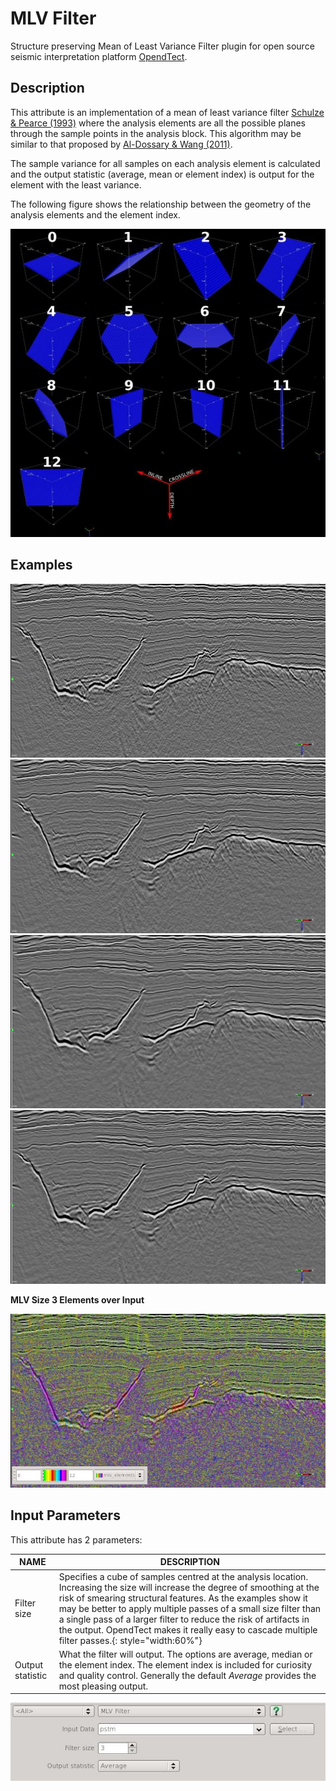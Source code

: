 # MLV Filter

Structure preserving Mean of Least Variance Filter plugin for open source seismic interpretation platform <a href="http://www.opendtect.org/" target="_blank">OpendTect</a>.

## Description

This attribute is an implementation of a mean of least variance filter [Schulze & Pearce (1993)](http://proceedings.spiedigitallibrary.org/proceeding.aspx?articleid=1008684 "Value-and-criterion filters: a new filter structure based on morphological opening and closing. Mark A. Schulze and John A. Pearce. Proc. SPIE 1902, Nonlinear Image Processing IV, 106 (May 21, 1993)") where the analysis elements are all the possible planes through the sample points in the analysis block. This algorithm may be similar to that proposed by [Al-Dossary & Wang (2011)](http://library.seg.org/doi/abs/10.1190/1.3627375 "Structure‐preserving smoothing for 3D seismic attributes. Saleh Al‐Dossary and Yuchun Eugene Wang. SEG Technical Program Expanded Abstracts 2011. January 2011, 1004-1008"). 

The sample variance for all samples on each analysis element is calculated and the output statistic (average, mean or element index) is output for the element with the least variance. 

The following figure shows the relationship between the geometry of the analysis elements and the element index.

![Element Index](../../images/MLVFilterAttrib_elements.jpg "MLV Filter analysis elements")

## Examples
<div class="juxtapose" style="margin:0px;padding:0px" data-startingposition="50" data-showlabels="true" data-showcredits="false" data-animate="false" data-mode="horizontal">
<img src="../../images/MLVFilterAttrib_input.jpg" data-label="Input" data-credit="">
<img src="../../images/MLVFilterAttrib_MLV3_Mean.jpg"  data-label="MLV Size 3 Average - 1 pass" data-credit="">
</div>

<div class="juxtapose" style="margin:0px;padding:0px" data-startingposition="50" data-showlabels="true" data-showcredits="false" data-animate="false" data-mode="horizontal">
<img src="../../images/MLVFilterAttrib_MLV5_Mean.jpg" data-label="MLV Size 5 Average - 1 pass" data-credit="">
<img src="../../images/MLVFilterAttrib_MLV3_Mean2.jpg"  data-label="MLV Size 3 Average - 2 passes" data-credit="">
</div>

**MLV Size 3 Elements over Input**

![MLV 3 Elements](../../images/MLVFilterAttrib_MLV3_Elements.jpg "MLV 3 elements")

## Input Parameters

This attribute has 2 parameters:

| NAME             | DESCRIPTION |
|------------------|-------------|
| Filter size | Specifies a cube of samples centred  at the analysis location. Increasing the size will increase the degree of smoothing at the risk of smearing structural features. As the examples show it may be better to apply multiple passes of a small size filter than a single pass of a larger filter to reduce the risk of artifacts in the output. OpendTect makes it really easy to cascade multiple filter passes.{: style="width:60%"} |
| Output statistic | What the filter will output. The options are average, median or the element index. The element index is included for curiosity and quality control. Generally the default *Average* provides the most pleasing output. |

![Input Parameters](../../images/MLVFilterAttrib_par1.jpg "MLF Filter input parameters")


